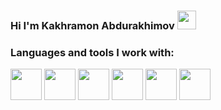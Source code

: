 ### Hi I'm Kakhramon Abdurakhimov <img src = "https://media4.giphy.com/media/hvRJCLFzcasrR4ia7z/giphy.gif" width = "30px">

### Languages and tools I work with:

<code><img src = "https://w7.pngwing.com/pngs/871/352/png-transparent-html-web-development-responsive-web-design-computer-icons-html5-icon-miscellaneous-web-design-logo.png" height = "50px" ></code>
<code><img src = "https://brandslogos.com/wp-content/uploads/thumbs/css3-logo-black-and-white.png" height = "50px" ></code>
<code><img src = "https://sass-lang.com/assets/img/styleguide/black-7fd39aa3.png" height = "50px" ></code>
<code><img src = "https://icons-for-free.com/download-icon-bootstrap-1321215613501527447_512.png" height = "50px" ></code>
<code><img src = "https://cdn.imgbin.com/11/14/8/imgbin-node-js-javascript-express-js-angularjs-random-icons-7WDWYsuHtir9S25rzrrtFBh9m.jpg" height = "50px" ></code>
<code><img src = "https://img.favpng.com/1/17/24/react-logo-png-favpng-m00s95CAF5ngxbSc2NfvnypRP.jpg" height = "50px" ></code>

